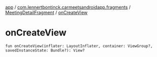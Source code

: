 [app](../../index.md) / [com.lennertbontinck.carmeetsandroidapp.fragments](../index.md) / [MeetingDetailFragment](index.md) / [onCreateView](./on-create-view.md)

# onCreateView

`fun onCreateView(inflater: LayoutInflater, container: ViewGroup?, savedInstanceState: Bundle?): View?`